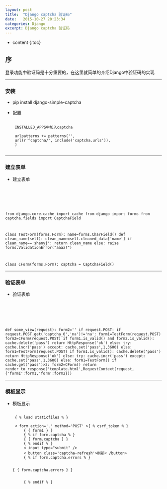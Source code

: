 ```yaml
---
layout: post
title:  "Django captcha 验证码"
date:   2015-10-27 20:23:34
categories: Django
excerpt: Django captcha 验证码
---
```


* content
{:toc}


## 序

登录功能中验证码是十分重要的，在这里就简单的介绍Django中验证码的实现

---

### 安装

 * pip install  django-simple-captcha

 * 配置

    <pre><code>
    INSTALLED_APPS中加入captcha

    urlpatterns += patterns('',
    url(r'^captcha/', include('captcha.urls')),
    )
    </code></pre>

---

### 建立表单

 * 建立表单

    <pre><code>
from django.core.cache import cache
from django import forms
from captcha.fields import CaptchaField

class TestForm(forms.Form):
    name=forms.CharField()
    def clean_name(self):
        clean_name=self.cleaned_data['name']
        if clean_name=='shanyj':
            return clean_name
        else:
            raise forms.ValidationError("aaaa!")

class CForm(forms.Form):
    captcha = CaptchaField()
    </code></pre>

---

### 验证表单

 * 验证表单

    <pre><code>
def some_view(request):
    form2=''
    if request.POST:
        if request.POST.get('captcha_0','na')!='na':
            form1=TestForm(request.POST)
            form2=CForm(request.POST)
            if form1.is_valid() and form2.is_valid():
                cache.delete('pass')
                return HttpResponse('ok')
            else:
                try:
                    cache.incr('pass')
                except:
                    cache.set('pass',1,3600)
        else:
            form1=TestForm(request.POST)
            if form1.is_valid():
                cache.delete('pass')
                return HttpResponse('ok')
            else:
                try:
                    cache.incr('pass')
                except:
                    cache.set('pass',1,3600)
    else:
        form1=TestForm()
    if cache.get('pass')>3:
        form2=CForm()
    return render_to_response('template.html',RequestContext(request,{'form1':form1,'form':form2}))
    </code></pre>

---

### 模板显示

 * 模板显示

    <pre><code>
    { % load staticfiles % }

    < form action='.' method='POST' >{ % csrf_token % }
        { { form1 } }
        { % if form.captcha % }
        { { form.captcha } }
        { % endif % }
        < input type="submit" />
        < button class='captcha-refresh'>刷新< /button>
        { % if form.captcha.errors % }
        <p>{ { form.captcha.errors } }</p>
        { % endif % }
    </form>

    <script type="text/javascript" src='{% static "js/jquery.js" %}'></script>
    <script type="text/javascript">
    $('.captcha-refresh').click(function(){
        form = $(this).parents('form');
        $.getJSON('/captcha/refresh/', {}, function(json) {
            $('.captcha').attr('url',json.image_url);
            $('.captcha').attr('src',json.image_url);
            $('#id_captcha_0').attr('value',json.image_url.split('/')[3]);
        });
        return false;
    });
    </script>
    </code></pre>